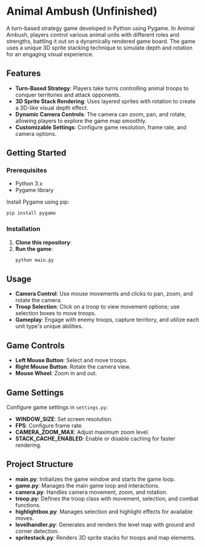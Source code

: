 # Animal Ambush (Unfinished)

A turn-based strategy game developed in Python using Pygame. In Animal Ambush, players control various animal units with different roles and strengths, battling it out on a dynamically rendered game board. The game uses a unique 3D sprite stacking technique to simulate depth and rotation for an engaging visual experience.

## Features

- **Turn-Based Strategy**: Players take turns controlling animal troops to conquer territories and attack opponents.
- **3D Sprite Stack Rendering**: Uses layered sprites with rotation to create a 3D-like visual depth effect.
- **Dynamic Camera Controls**: The camera can zoom, pan, and rotate, allowing players to explore the game map smoothly.
- **Customizable Settings**: Configure game resolution, frame rate, and camera options.

## Getting Started

### Prerequisites

- Python 3.x
- Pygame library

Install Pygame using pip:
```bash
pip install pygame
```

### Installation
1. **Clone this repository**:
2. **Run the game**:
    ```bash
    python main.py
    ```

## **Usage**
- **Camera Control**: Use mouse movements and clicks to pan, zoom, and rotate the camera.
- **Troop Selection**: Click on a troop to view movement options; use selection boxes to move troops.
- **Gameplay**: Engage with enemy troops, capture territory, and utilize each unit type's unique abilities.

## **Game Controls**
- **Left Mouse Button**: Select and move troops.
- **Right Mouse Button**: Rotate the camera view.
- **Mouse Wheel**: Zoom in and out.

## **Game Settings**
Configure game settings in ```settings.py```:

- **WINDOW_SIZE**: Set screen resolution.
- **FPS**: Configure frame rate.
- **CAMERA_ZOOM_MAX**: Adjust maximum zoom level.
- **STACK_CACHE_ENABLED**: Enable or disable caching for faster rendering.

## Project Structure
- **main.py**: Initializes the game window and starts the game loop.
- **game.py**: Manages the main game loop and interactions.
- **camera.py**: Handles camera movement, zoom, and rotation.
- **troop.py**: Defines the troop class with movement, selection, and combat functions.
- **highlightbox.py**: Manages selection and highlight effects for available moves.
- **levelhandler.py**: Generates and renders the level map with ground and corner detection.
- **spritestack.py**: Renders 3D sprite stacks for troops and map elements.